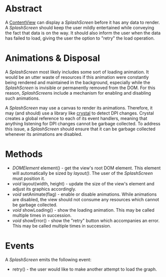 # Abstract

A [ContentView](ContentView.md) can display a *SplashScreen* before it has any data to render. A *SplashScreen* should keep the user mildly entertained while conveying the fact that data is on the way. It should also inform the user when the data has failed to load, giving the user the option to "retry" the load operation.

# Animations & Disposal

A *SplashScreen* most likely includes some sort of loading animation. It would be an utter waste of resources if this animation were constantly being rendered and maintained in the background, especially while the *SplashScreen* is invisible or permanently removed from the DOM. For this reason, *SplashScreen*s include a mechanism for enabling and disabling such animations.

A *SplashScreen* may use a canvas to render its animations. Therefore, it may (and should) use a library like [crystal](https://github.com/unixpickle/crystal) to detect DPI changes. Crystal creates a global reference to each of its event handlers, meaning that anything listening for DPI changes cannot be garbage collected. To address this issue, a *SplashScreen* should ensure that it can be garbage collected whenever its animations are disabled.

# Methods

* *DOMElement* element() - get the view's root DOM element. This element will automatically be sized by *layout()*. The user of the *SplashScreen* must position it.
* *void* layout(width, height) - update the size of the view's element and adjust its graphics accordingly.
* *void* setAnimate(flag) - enable or disable animations. While animations are disabled, the view should not consume any resources which cannot be garbage collected.
* *void* showLoading() - show the loading animation. This may be called multiple times in succession.
* *void* showError() - show the "retry" button which accompanies an error. This may be called multiple times in succession.

# Events

A *SplashScreen* emits the following event:

 * retry() - the user would like to make another attempt to load the graph.
